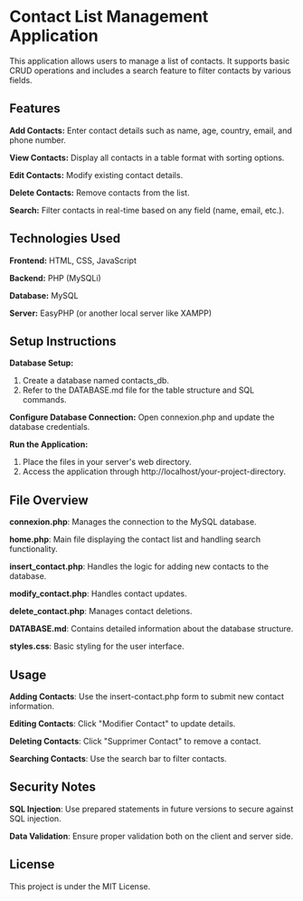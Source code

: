 # Contact List Management Application
This application allows users to manage a list of contacts. It supports basic CRUD operations and includes a search feature to filter contacts by various fields.

## Features

**Add Contacts:** Enter contact details such as name, age, country, email, and phone number.

**View Contacts:** Display all contacts in a table format with sorting options.

**Edit Contacts:** Modify existing contact details.

**Delete Contacts:** Remove contacts from the list.

**Search:** Filter contacts in real-time based on any field (name, email, etc.).


## Technologies Used

**Frontend:** HTML, CSS, JavaScript

**Backend:** PHP (MySQLi)

**Database:** MySQL

**Server:** EasyPHP (or another local server like XAMPP)


## Setup Instructions

**Database Setup:**
1. Create a database named contacts_db.
2. Refer to the DATABASE.md file for the table structure and SQL commands.

**Configure Database Connection:**
Open connexion.php and update the database credentials.

**Run the Application:**
1. Place the files in your server's web directory.
2. Access the application through http://localhost/your-project-directory.

## File Overview

**connexion.php**: Manages the connection to the MySQL database.

**home.php**: Main file displaying the contact list and handling search functionality.

**insert_contact.php**: Handles the logic for adding new contacts to the database.

**modify_contact.php**: Handles contact updates.

**delete_contact.php**: Manages contact deletions.

**DATABASE.md**: Contains detailed information about the database structure.

**styles.css**: Basic styling for the user interface.


## Usage

**Adding Contacts**: Use the insert-contact.php form to submit new contact information.

**Editing Contacts**: Click "Modifier Contact" to update details.

**Deleting Contacts**: Click "Supprimer Contact" to remove a contact.

**Searching Contacts**: Use the search bar to filter contacts.


## Security Notes

**SQL Injection**: Use prepared statements in future versions to secure against SQL injection.

**Data Validation**: Ensure proper validation both on the client and server side.


## License

This project is under the MIT License.
